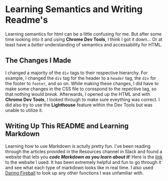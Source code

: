 # Learning Semantics and Writing Readme's

Learning semantics for html can be a little confusing for me. But after some time looking into it and using **Chrome Dev Tools**, I think I got it down... Or at least have a _better_ understanding of semantics and accessability for HTML.

## The Changes I Made

I changed a majority of the `div` tags to their respective hierarchy. For example, I changed the `div` tag for the header to a `header` tag, the `div` for the footer to `footer`, and so on. While making these changes, I did have to make some changes in the CSS file to corospond to the repective tag, so that nothing would _break_. Afterwards, I opened up the HTML and with **Chrome Dev Tools**, I looked through to make sure eveything was correct. I did also try to use the **Lighthouse** feature within the Dev Tools but was unable to utilize it.

## Writing Up This README and Learning Markdown

Learning how to use Markdown is actully pretty fun. I've been reading through the articles provided in the Resources channel in Slack and found a website that lets you **_code Markdown as you learn about it_**! Here is the [link](www.markdowntutorial.com) to the website I used. It has been extremely helpful and fun to go through it and see what each type of markdown looks like in real time. I also used [Daring Fireball](www.daringfireball.net) to look up any other functions I was unfamiliar with.